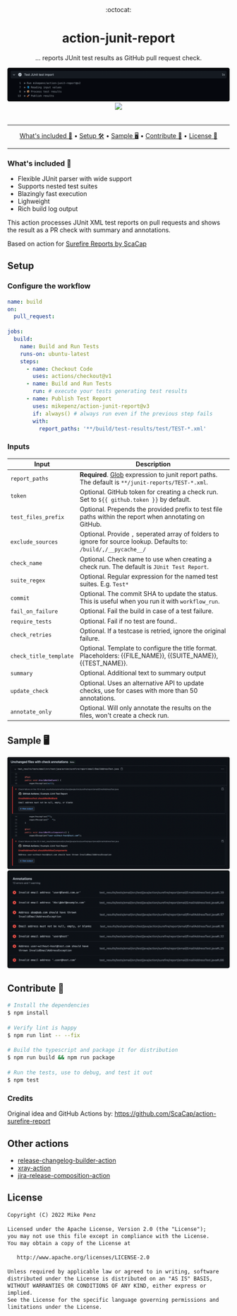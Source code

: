 <div align="center">
  :octocat:
</div>
<h1 align="center">
  action-junit-report
</h1>

<p align="center">
    ... reports JUnit test results as GitHub pull request check.
</p>

<div align="center">
  <img src=".github/images/action.png"/>
</div>

<div align="center">
  <a href="https://github.com/mikepenz/action-junit-report">
		<img src="https://github.com/mikepenz/action-junit-report/workflows/CI/badge.svg"/>
	</a>
</div>
<br />

-------

<p align="center">
    <a href="#whats-included-">What's included 🚀</a> &bull;
    <a href="#setup">Setup 🛠️</a> &bull;
    <a href="#sample-%EF%B8%8F">Sample 🖥️</a> &bull;
    <a href="#contribute-">Contribute 🧬</a> &bull;
    <a href="#license">License 📓</a>
</p>

-------

### What's included 🚀

- Flexible JUnit parser with wide support
- Supports nested test suites
- Blazingly fast execution
- Lighweight
- Rich build log output

This action processes JUnit XML test reports on pull requests and shows the result as a PR check with summary and annotations.

Based on action for [Surefire Reports by ScaCap](https://github.com/ScaCap/action-surefire-report)

## Setup

### Configure the workflow

```yml
name: build
on:
  pull_request:

jobs:
  build:
    name: Build and Run Tests
    runs-on: ubuntu-latest
    steps:
      - name: Checkout Code
        uses: actions/checkout@v1
      - name: Build and Run Tests
        run: # execute your tests generating test results
      - name: Publish Test Report
        uses: mikepenz/action-junit-report@v3
        if: always() # always run even if the previous step fails
        with:
          report_paths: '**/build/test-results/test/TEST-*.xml'
```

### Inputs

| **Input**      | **Description**                                                                                                                                                       |
|----------------|-----------------------------------------------------------------------------------------------------------------------------------------------------------------------|
| `report_paths`    | **Required**. [Glob](https://github.com/actions/toolkit/tree/master/packages/glob) expression to junit report paths. The default is `**/junit-reports/TEST-*.xml`. |
| `token`           | Optional. GitHub token for creating a check run. Set to `${{ github.token }}` by default.                                                                          |
| `test_files_prefix` | Optional. Prepends the provided prefix to test file paths within the report when annotating on GitHub.                                                           |
| `exclude_sources` | Optional. Provide `,` seperated array of folders to ignore for source lookup. Defaults to: `/build/,/__pycache__/`                                                 |
| `check_name`      | Optional. Check name to use when creating a check run. The default is `JUnit Test Report`.                                                                         |
| `suite_regex`     | Optional. Regular expression for the named test suites. E.g. `Test*`                                                                                               |
| `commit`          | Optional. The commit SHA to update the status. This is useful when you run it with `workflow_run`.                                                                 |
| `fail_on_failure` | Optional. Fail the build in case of a test failure.                                                                                                                |
| `require_tests`   | Optional. Fail if no test are found..                                                                                                                              |
| `check_retries`         | Optional. If a testcase is retried, ignore the original failure.                                                                                             |
| `check_title_template`  | Optional. Template to configure the title format. Placeholders: {{FILE_NAME}}, {{SUITE_NAME}}, {{TEST_NAME}}.                                                |
| `summary`         | Optional. Additional text to summary output                                                                                                                        |
| `update_check`    | Optional. Uses an alternative API to update checks, use for cases with more than 50 annotations.                                                                   |
| `annotate_only`   | Optional. Will only annotate the results on the files, won't create a check run.                                                                                   |

## Sample 🖥️

<div align="center">
  <img src=".github/images/annotated.png"/>
</div>

<div align="center">
  <img src=".github/images/annotations.png"/>
</div>

## Contribute 🧬

```bash
# Install the dependencies  
$ npm install

# Verify lint is happy
$ npm run lint -- --fix

# Build the typescript and package it for distribution
$ npm run build && npm run package

# Run the tests, use to debug, and test it out
$ npm test
```

### Credits

Original idea and GitHub Actions by: https://github.com/ScaCap/action-surefire-report

## Other actions

- [release-changelog-builder-action](https://github.com/mikepenz/release-changelog-builder-action)
- [xray-action](https://github.com/mikepenz/xray-action/)
- [jira-release-composition-action](https://github.com/mikepenz/jira-release-composite-action)

## License

    Copyright (C) 2022 Mike Penz

    Licensed under the Apache License, Version 2.0 (the "License");
    you may not use this file except in compliance with the License.
    You may obtain a copy of the License at

       http://www.apache.org/licenses/LICENSE-2.0

    Unless required by applicable law or agreed to in writing, software
    distributed under the License is distributed on an "AS IS" BASIS,
    WITHOUT WARRANTIES OR CONDITIONS OF ANY KIND, either express or implied.
    See the License for the specific language governing permissions and
    limitations under the License.

